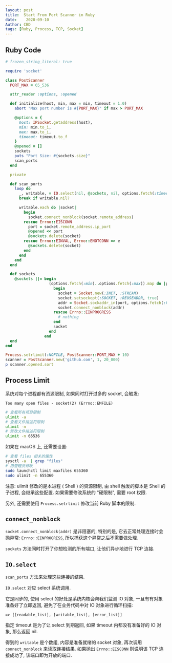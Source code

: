 ```yaml
---
layout: post
title:  Start From Port Scanner in Ruby
date:    2020-09-10
Author: CBD
tags: [Ruby, Process, TCP, Socket]
---
```


## Ruby Code

```ruby
# frozen_string_literal: true

require 'socket'

class PostScanner
  PORT_MAX = 65_536

  attr_reader :options, :opened

  def initialize(host, min, max = min, timeout = 1.0)
    abort "Max port number is #{PORT_MAX}" if max > PORT_MAX

    @options = {
      host: IPSocket.getaddress(host),
      min: min.to_i,
      max: max.to_i,
      timeout: timeout.to_f
    }
    @opened = []
    sockets
    puts "Port Size: #{sockets.size}"
    scan_ports
  end

  private

  def scan_ports
    loop do
      _, writable, = IO.select(nil, @sockets, nil, options.fetch(:timeout))
      break if writable.nil?

      writable.each do |socket|
        begin
          socket.connect_nonblock(socket.remote_address)
        rescue Errno::EISCONN
          port = socket.remote_address.ip_port
          @opened << port
          @sockets.delete(socket)
        rescue Errno::EINVAL, Errno::ENOTCONN => e
          @sockets.delete(socket)
        end
      end
    end
  end

  def sockets
    @sockets ||= begin
                   (options.fetch(:min)..options.fetch(:max)).map do |port|
                     begin
                       socket = Socket.new(:INET, :STREAM)
                       socket.setsockopt(:SOCKET, :REUSEADDR, true)
                       addr = Socket.sockaddr_in(port, options.fetch(:host))
                       socket.connect_nonblock(addr)
                     rescue Errno::EINPROGRESS
                       # nothing
                     end
                     socket
                   end
                 end
  end
end

Process.setrlimit(:NOFILE, PostScanner::PORT_MAX + 10)
scanner = PostScanner.new('github.com', 1, 20_000)
p scanner.opened.sort

```

## Process Limit

系统对每个进程都有资源限制, 如果同时打开过多的 socket, 会触发:

```text
Too many open files - socket(2) (Errno::EMFILE)
```

```sh
# 查看所有项目限制
ulimit -a
# 查看文件描述符限制
ulimit -n
# 修改文件描述符限制
ulimit -n 65536
```

如果在 macOS 上, 还需要设置:

```sh
# 查看 files 相关的属性
sysctl -a  | grep "files"
# 用管理员修改
sudo launchctl limit maxfiles 655360
sudo ulimit -n 655360
```

注意: ulimit 修改的是本进程 ( Shell ) 的资源限制, 由 shell 触发的脚本是 Shell 的子进程, 会继承这些配置. 如果需要修改系统的 "硬限制", 需要 root 权限.

另外, 还需要使用 `Process.setrlimit` 修改当前 Ruby 脚本的限制.

## `connect_nonblock`

`socket.connect_nonblock(addr)` 是非阻塞的, 特别的是, 它去正常处理连接时会抛异常: `Errno::EINPROGRESS`, 所以捕获这个异常之后不需要做处理.

`sockets` 方法同时打开了你想检测的所有端口, 让他们异步地进行 TCP 连接.

## `IO.select`

`scan_ports` 方法来处理这些连接的结果.

`IO.select` 对应 select 系统调用.

它是同步的, 使用 select 的好处是系统内核会帮我们监测 IO 对象, 一旦有有对象准备好了立即返回, 避免了在业务代码中对 IO 对象进行循环扫描:

```text
=> [[readable_list], [writable_list], [error_list]]
```

指定 timeout 是为了让 select 到期返回, 如果 timeout 内都没有准备好的 IO 对象, 那么返回 nil.

得到的 `writable` 是个数组, 内容是准备就绪的 socket 对象, 再次调用 `connect_nonblock` 来读取连接结果.
如果抛出 `Errno::EISCONN` 则说明该 TCP 连接成功了, 该端口即为开放的端口.
